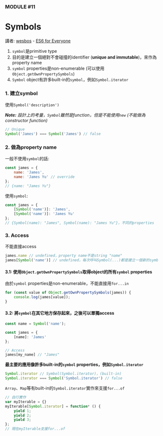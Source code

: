 ### MODULE #11
# Symbols
講者: [wesbos](https://github.com/wesbos) - [ES6 for Everyone](https://es6.io/)

1. `symbol`是primitive type
2. 目的是建立一個絕對不會碰撞的identifier (**unique and immutable**)，來作為property name
3. `symbol` properties是non-enumerable (可以使用`Object.getOwnPropertySymbols`)
4. `Symbol` object有許多built-in的`symbol`，例如`Symbol.iterator`

### 1. 建立symbol
使用`Symbol('description')`

*__Note:__ 設計上的考量，`Symbol`雖然是function，但是不能使用`new` (不能做為constructor function)*

```javascript
// Unique
Symbol('James') === Symbol('James') // false
```

### 2. 做為property name
一般不使用`symbol`的話:

```javascript
const james = {
    name: 'James',
    name: 'James Yu' // override
};
// {name: "James Yu"}
```

使用`symbol`:

```javascript
const james = {
    [Symbol('name')]: 'James',
    [Symbol('name')]: 'James Yu'
};
// {Symbol(name): "James", Symbol(name): "James Yu"}，不同的properties
```

### 3. Access
不能直接access

```javascript
james.name // undefined，property name不是string "name"
james[Symbol('name')] // undefined，每次呼叫Symbol(...)都是建立一個新的symbol
```

#### 3.1: 使用`Object.getOwnPropertySymbols`取得object的所有`symbol` properties
由於`symbol` properties是non-enumerable，不能直接用`for...in`

```javascript
for (const value of Object.getOwnPropertySymbols(james)) {
    console.log(james[value]);
}
```

#### 3.2: 將`symbol`在其它地方保存起來，之後可以單獨access

```javascript
const name = Symbol('name');

const james = {
    [name]: 'James'
};

// Access
james[my_name] // "James"
```

**最主要的應用像許多built-in的`symbol` properties，例如`Symbol.iterator`**

```javascript
Symbol.iterator // Symbol(Symbol.iterator)，(built-in)
Symbol.iterator === Symbol('Symbol.iterator') // false
```

`Array`、`Map`等有built-in的`Symbol.iterator`實作來支援`for...of`

```javascript
// 自行實作
var myIterable = {}
myIterable[Symbol.iterator] = function* () {
    yield 1;
    yield 2;
    yield 3;
};
// 現在myIterable支援for...of
```
